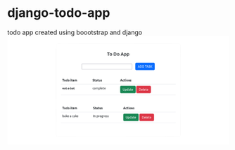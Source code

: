 # django-todo-app
todo app created using boootstrap and django
![alt text](https://github.com/kamau123/django-todo-app/blob/main/Screenshot_2022-11-24_at_12-01-10_Todo_App-removebg-preview.png?raw=true)
